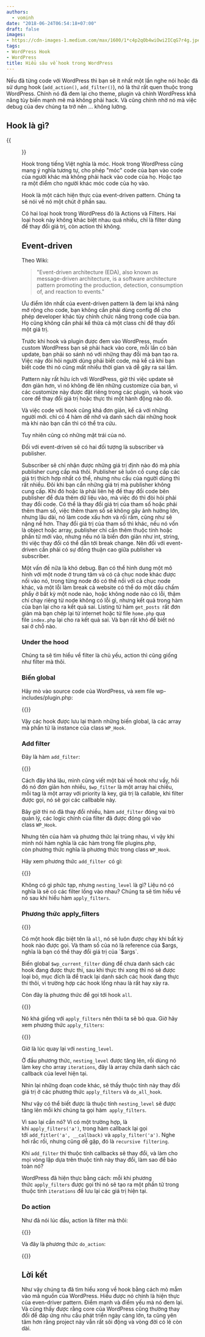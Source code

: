```yaml
---
authors:
  - vominh
date: "2018-06-24T06:54:18+07:00"
draft: false
images:
- https://cdn-images-1.medium.com/max/1600/1*c4p2qOb4wiOwi2ICqG7r4g.jpeg
tags:
- WordPress Hook
- WordPress
title: Hiểu sâu về hook trong WordPress
---
```


Nếu đã từng code với WordPress thì bạn sẽ ít nhất một lần nghe nói hoặc đã sử dụng hook (`add_action()`, `add_filter()`), nó là thứ rất quen thuộc trong WordPress. Chính nó đã đem lại cho theme, plugin và chính WordPress khả năng tùy biến mạnh mẽ mà không phải hack. Và cũng chính nhờ nó mà việc debug của dev chúng ta trở nên ... không lường.

## Hook là gì?

{{<figure src="https://cdn-images-1.medium.com/max/1600/1*c4p2qOb4wiOwi2ICqG7r4g.jpeg" title="Nguồn: Google">}}

Hook trong tiếng Việt nghĩa là móc. Hook trong WordPress cũng mang ý nghĩa tương tự, cho phép "móc" code của bạn vào code của người khác mà không phải hack vào code của họ. Hoặc tạo ra một điểm cho người khác móc code của họ vào.

Hook là một cách hiện thực của event-driven pattern. Chúng ta sẽ nói về nó một chút ở phần sau.

Có hai loại hook trong WordPress đó là Actions và Filters. Hai loại hook này không khác biệt nhau quá nhiều, chỉ là filter dùng để thay đổi giá trị, còn action thì không.

## Event-driven

Theo Wiki:

> "Event-driven architecture (EDA), also known as message-driven architecture, is a software architecture pattern promoting the production, detection, consumption of, and reaction to events."

Ưu điểm lớn nhất của event-driven pattern là đem lại khả năng mở rộng cho code, bạn không cần phải dùng config để cho phép developer khác tùy chỉnh chức năng trong code của bạn. Họ cũng không cần phải kế thừa cả một class chỉ để thay đổi một giá trị.

Trước khi hook và plugin được đem vào WordPress, muốn custom WordPress bạn sẽ phải hack vào core, mỗi lần có bản update, bạn phải so sánh nó với những thay đổi mà bạn tạo ra. Việc này đòi hỏi người dùng phải biết code, mà kể cả khi bạn biết code thì nó cũng mất nhiều thời gian và dễ gây ra sai lầm.

Pattern này rất hữu ích với WordPress, giờ thì việc update sẽ đơn giản hơn, vì nó không đè lên những customize của bạn, vì các customize này được đặt riêng trong các plugin, và hook vào core để thay đổi giá trị hoặc thực thi một hành động nào đó.

Và việc code với hook cũng khá đơn giản, kể cả với những người mới. chỉ có 4 hàm dễ nhớ và danh sách dài những hook mà khi nào bạn cần thì có thể tra cứu.

Tuy nhiên cũng có những mặt trái của nó.

Đối với event-driven sẽ có hai đối tượng là subscriber và publisher.

Subscriber sẽ chỉ nhận được những giá trị định nào đó mà phía publisher cung cấp mà thôi. Publisher sẽ luôn cố cung cấp các giá trị thích hợp nhất có thể, nhưng nhu cầu của người dùng thì rất nhiều. Đôi khi bạn cần những giá trị mà publisher không cung cấp. Khi đó hoặc là phải liên hệ để thay đổi code bên publisher để đưa thêm dữ liệu vào, mà việc đó thì đòi hỏi phải thay đổi code. Có thể là thay đổi giá trị của tham số hoặc phải thêm tham số, việc thêm tham số sẽ không gây ảnh hưởng lớn, nhưng lâu dài, nó làm code xấu hơn và rối rắm, cũng như sẽ nặng nề hơn. Thay đổi giá trị của tham số thì khác, nếu nó vốn là object hoặc array, publisher chỉ cần thêm thuộc tính hoặc phần tử mới vào, nhưng nếu nó là biến đơn giản như int, string, thì việc thay đổi có thể dẫn tới break change. Nên đối với event-driven cần phải có sự đồng thuận cao giữa publisher và subscriber.

Một vấn đề nữa là khó debug. Bạn có thể hình dung một mô hình với một node ở trung tâm và có cả chục node khác được nối vào nó, trong từng node đó có thể nối với cả chục node khác, và một lỗi làm break cả website có thể do một dấu chấm phẩy ở bất kỳ một node nào, hoặc không node nào có lỗi, thậm chí chạy riêng từ node không có lỗi gì, nhưng kết quả trong hàm của bạn lại cho ra kết quả sai. Listing từ hàm `get_posts `rất đơn giản mà bạn chép lại từ internet hoặc từ file `home.php` qua file `index.php` lại cho ra kết quả sai. Và bạn rất khó để biết nó sai ở chỗ nào.

### Under the hood

Chúng ta sẽ tìm hiểu về filter là chủ yếu, action thì cũng giống như filter mà thôi.

### Biến global

Hãy mò vào source code của WordPress, và xem file wp-includes/plugin.php:

{{<zoom-img src="https://cdn-images-1.medium.com/max/1600/1*ua53YRcKxOB8uN8l87YNuQ.png">}}

Vậy các hook được lưu lại thành những biến global, là các array mà phần tử là instance của class `WP_Hook`.

### Add filter

Đây là hàm `add_filter`:

{{<zoom-img src="https://cdn-images-1.medium.com/max/1600/1*VP_CKlJhfKh7amTmnJm34g.png">}}

Cách đây khá lâu, mình cũng viết một bài về hook như vầy, hồi đó nó đơn giản hơn nhiều, `$wp_filter` là một array hai chiều, mỗi tag là một array với priority là key, giá trị là callable, khi filter được gọi, nó sẽ gọi các callbable này.

Bây giờ thì nó đã thay đổi nhiều, hàm `add_filter` đóng vai trò quản lý, các logic chính của filter đã được đóng gói vào class `WP_Hook`.

Nhưng tên của hàm và phương thức lại trùng nhau, vì vậy khi mình nói hàm nghĩa là các hàm trong file plugins.php, còn phương thức nghĩa là phương thức trong class `WP_Hook`.

Hãy xem phương thức `add_filter `có gì:

{{<zoom-img src="https://cdn-images-1.medium.com/max/1600/1*uyk-hIQmF7mIeVCe1jC7xA.png">}}

Không có gì phức tạp, nhưng `nesting_level` là gì? Liệu nó có nghĩa là sẽ có các filter lồng vào nhau? Chúng ta sẽ tìm hiểu về nó sau khi hiểu hàm `apply_filters`.

### Phương thức apply_filters

{{<zoom-img src="https://cdn-images-1.medium.com/max/1600/1*2VHhC38J3P0a_CDwZDC4ag.png">}}

Có một hook đặc biệt tên là `all`, nó sẽ luôn được chạy khi bất kỳ hook nào được gọi. Và tham số của nó là reference của $args, nghĩa là bạn có thể thay đổi giá trị của `$args`.

Biến global `$wp_current_filter` dùng để chưa danh sách các hook đang được thực thi, sau khi thực thi xong thì nó sẽ được loại bỏ, mục đích là để track lại danh sách các hook đang thực thi thôi, vì trường hợp các hook lồng nhau là rất hay xảy ra.

Còn đây là phương thức để gọi tới hook `all`.

{{<zoom-img src="https://cdn-images-1.medium.com/max/1600/1*wid3Xdr5GpEEKo2_QZ2iKw.png">}}

Nó khá giống với `apply_filters` nên thôi ta sẽ bỏ qua. Giờ hãy xem phương thức `apply_filters`:

{{<zoom-img src="https://cdn-images-1.medium.com/max/1600/1*6XcCDLVsGdIqVwfOW5I9Aw.png">}}

Giờ là lúc quay lại với `nesting_level`.

Ở đầu phương thức, `nesting_level` được tăng lên, rồi dùng nó làm key cho array `iterations`, đây là array chứa danh sách các callback của level hiện tại.

Nhìn lại những đoạn code khác, sẽ thấy thuộc tính này thay đổi giá trị ở các phương thức `apply_filters` và `do_all_hook`.

Như vậy có thể biết được là thuộc tính `nesting_level` sẽ được tăng lên mỗi khi chúng ta gọi hàm` apply_filters`.

Vì sao lại cần nó? Vì có một trường hợp, là khi `apply_filters('a')`, trong hàm callback lại gọi tới `add_fitler('a', __callback)` và `apply_filter('a')`. Nghe hơi rắc rối, nhưng cũng dễ gặp, đó là `recursive filtering`.

Khi `add_filter` thì thuộc tính callbacks sẽ thay đổi, và làm cho mọi vòng lặp dựa trên thuộc tính này thay đổi, làm sao để bảo toàn nó?

WordPress đã hiện thực bằng cách: mỗi khi phương thức `apply_filters` được gọi thì nó sẽ tạo ra một phần tử trong thuộc tính `iterations` để lưu lại các giá trị hiện tại.

### Do action

Như đã nói lúc đầu, action là filter mà thôi:

{{<zoom-img src="https://cdn-images-1.medium.com/max/1600/1*iGpN18gxQ-Lite-UqGB7Kg.png">}}

Và đây là phương thức `do_action`:

{{<zoom-img src="https://cdn-images-1.medium.com/max/1600/1*uI8oDw8wb8n8hkJKYTjPow.png">}}

## Lời kết

Như vậy chúng ta đã tìm hiểu xong về hook bằng cách mò mẫm vào mã nguồn của WordPress. Hiểu được nó chính là hiện thực của even-driver pattern. Điểm mạnh và điểm yếu mà nó đem lại. Và cũng thấy được rằng core của WordPress cũng thường thay đổi để đáp ứng nhu cầu phát triển ngày càng lớn, ta cũng yên tâm hơn rằng project này vẫn rất sôi động và vòng đời có lẽ còn dài.
